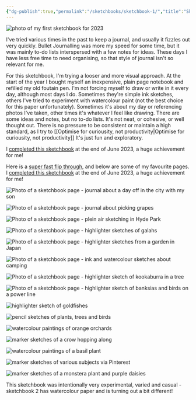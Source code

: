 ```yaml
---
{"dg-publish":true,"permalink":"/sketchbooks/sketchbook-1/","title":"Sketchbook 1","tags":["art"],"created":"2023-09-21T21:31:31.552+08:00","updated":"2023-11-01T15:05:13.894+08:00"}
---
```



![photo of my first sketchbook for 2023](/img/user/assets/IMG_3783.jpeg)

I've tried various times in the past to keep a journal, and usually it fizzles out very quickly. Bullet Journalling was more my speed for some time, but it was mainly to-do lists interspersed with a few notes for ideas. These days I have less free time to need organising, so that style of journal isn't so relevant for me.

For this sketchbook, I'm trying a looser and more visual approach. At the start of the year I bought myself an inexpensive, plain page notebook and refilled my old foutain pen. I'm not forcing myself to draw or write in it every day, although most days I do. Sometimes they're simple ink sketches, others I've tried to experiment with watercolour paint (not the best choice for this paper unfortunately). Sometimes it's about my day or referencing photos I've taken, other times it's whatever I feel like drawing. There are some ideas and notes, but no to-do lists. It's not neat, or cohesive, or well thought out. There is no pressure to be consistent or maintain a high standard, as I try to [[Optimise for curiousity, not productivity\|Optimise for curiousity, not productivity]] It's just fun and exploratory.

I [completed this sketchbook](letters/letters6.md) at the end of June 2023, a huge achievement for me!

Here is a [super fast flip through](https://www.instagram.com/p/CvFOqgLMdL6/), and below are some of my favourite pages.
I [completed this sketchbook](letters/letters6.md) at the end of June 2023, a huge achievement for me!


![Photo of a sketchbook page - journal about a day off in the city with my son](/img/user/assets/sketchbook4.jpeg)

![Photo of a sketchbook page - journal about picking grapes](/img/user/assets/sketchbook5.jpeg)

![Photo of a sketchbook page - plein air sketching in Hyde Park](/img/user/assets/sketchbook15.jpeg)

![Photo of a sketchbook page - highlighter sketches of galahs](/img/user/assets/sketchbook19.jpeg)

![Photo of a sketchbook page - highlighter sketches from a garden in Japan](/img/user/assets/sketchbook25.jpeg)

![Photo of a sketchbook page - ink and watercolour sketches about camping](/img/user/assets/sketchbook26.jpeg)

![Photo of a sketchbook page - highlighter sketch of kookaburra in a tree](/img/user/assets/sketchbook28.jpeg)

![Photo of a sketchbook page - highlighter sketch of banksias and birds on a power line](/img/user/assets/sketchbook30.jpeg)

![highlighter sketch of goldfishes](/img/user/assets/IMG_3809.jpeg)

![pencil sketches of plants, trees and birds](/img/user/assets/IMG_3807.jpeg)

![watercolour paintings of orange orchards](/img/user/assets/IMG_3805.jpeg)

![marker sketches of a crow hopping along](/img/user/assets/IMG_3804.jpeg)

![watercolour paintings of a basil plant](/img/user/assets/IMG_3800.jpeg)

![marker sketches of various subjects via Pinterest](/img/user/assets/IMG_3797.jpeg)

![marker sketches of a monstera plant and purple daisies](/img/user/assets/IMG_3790.jpeg)

This sketchbook was intentionally very experimental, varied and casual - sketchbook 2 has watercolour paper and is turning out a bit different!